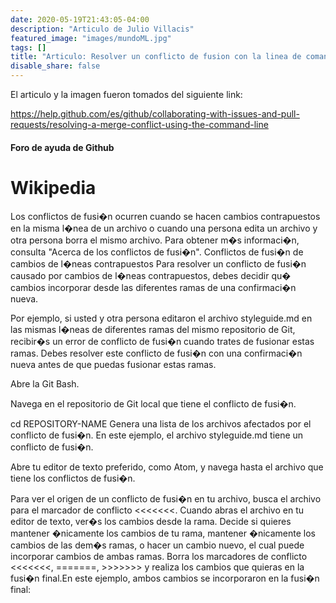```yaml
---
date: 2020-05-19T21:43:05-04:00
description: "Articulo de Julio Villacis"
featured_image: "images/mundoML.jpg"
tags: []
title: "Articulo: Resolver un conflicto de fusion con la linea de comando"
disable_share: false
---
```


El articulo y la imagen fueron tomados del siguiente link:

https://help.github.com/es/github/collaborating-with-issues-and-pull-requests/resolving-a-merge-conflict-using-the-command-line

#### Foro de ayuda de Github

# Wikipedia


Los conflictos de fusi�n ocurren cuando se hacen cambios contrapuestos en la misma l�nea de un archivo o cuando una persona edita un archivo y otra persona borra el mismo archivo. Para obtener m�s informaci�n, consulta "Acerca de los conflictos de fusi�n".
Conflictos de fusi�n de cambios de l�neas contrapuestos
Para resolver un conflicto de fusi�n causado por cambios de l�neas contrapuestos, debes decidir qu� cambios incorporar desde las diferentes ramas de una confirmaci�n nueva.

Por ejemplo, si usted y otra persona editaron el archivo styleguide.md en las mismas l�neas de diferentes ramas del mismo repositorio de Git, recibir�s un error de conflicto de fusi�n cuando trates de fusionar estas ramas. Debes resolver este conflicto de fusi�n con una confirmaci�n nueva antes de que puedas fusionar estas ramas.

Abre la Git Bash.

Navega en el repositorio de Git local que tiene el conflicto de fusi�n.

cd REPOSITORY-NAME
Genera una lista de los archivos afectados por el conflicto de fusi�n. En este ejemplo, el archivo styleguide.md tiene un conflicto de fusi�n.

Abre tu editor de texto preferido, como Atom, y navega hasta el archivo que tiene los conflictos de fusi�n.

Para ver el origen de un conflicto de fusi�n en tu archivo, busca el archivo para el marcador de conflicto <<<<<<<. Cuando abras el archivo en tu editor de texto, ver�s los cambios desde la rama.
Decide si quieres mantener �nicamente los cambios de tu rama, mantener �nicamente los cambios de las dem�s ramas, o hacer un cambio nuevo, el cual puede incorporar cambios de ambas ramas. Borra los marcadores de conflicto <<<<<<<, =======, >>>>>>> y realiza los cambios que quieras en la fusi�n final.En este ejemplo, ambos cambios se incorporaron en la fusi�n final:
